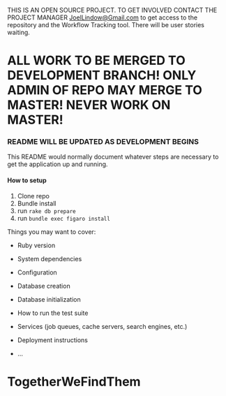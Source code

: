 THIS IS AN OPEN SOURCE PROJECT. TO GET INVOLVED CONTACT THE PROJECT MANAGER
JoelLindow@Gmail.com to get access to the repository and the
Workflow Tracking tool. There will be user stories waiting.


# ALL WORK TO  BE MERGED TO DEVELOPMENT BRANCH! ONLY ADMIN OF REPO MAY MERGE TO MASTER! NEVER WORK ON MASTER!

### README WILL BE UPDATED AS DEVELOPMENT BEGINS

This README would normally document whatever steps are necessary to get the
application up and running.

#### How to setup

1. Clone repo
2. Bundle install
3. run `rake db prepare`
4. run `bundle exec figaro install`

Things you may want to cover:

* Ruby version

* System dependencies

* Configuration

* Database creation

* Database initialization

* How to run the test suite

* Services (job queues, cache servers, search engines, etc.)

* Deployment instructions

* ...
# TogetherWeFindThem
